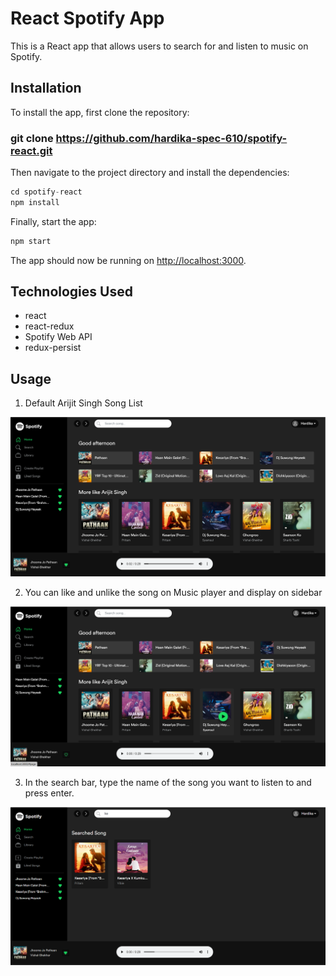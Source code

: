 # React Spotify App

This is a React app that allows users to search for and listen to music on Spotify.

## Installation

To install the app, first clone the repository:

### git clone https://github.com/hardika-spec-610/spotify-react.git

Then navigate to the project directory and install the dependencies:

```javascript
cd spotify-react
npm install
```

Finally, start the app:

```javascript
npm start
```

The app should now be running on [http://localhost:3000](http://localhost:3000).

## Technologies Used

- react
- react-redux
- Spotify Web API
- redux-persist

## Usage

1. Default Arijit Singh Song List

![image](/public/img/spotify1.png)

2. You can like and unlike the song on Music player and display on sidebar

![image](/public/img/spotify2.png)

3. In the search bar, type the name of the song you want to listen to and press enter.

![image](/public/img/spotify3.png)
